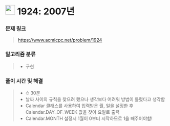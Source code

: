 # <img src="https://static.solved.ac/tier_small/5.svg" width=30> 1924: 2007년

### 문제 링크
> https://www.acmicpc.net/problem/1924

### 알고리즘 분류
>- 구현

### 풀이 시간 및 해결
>- ⏱ 30분
>- 날짜 사이의 규칙을 찾으려 했으나 생각보다 어려워 방법이 틀렸다고 생각함
>- Calendar 클래스를 사용하여 입력받은 월, 일을 설정한 후 Calendar.DAY_OF_WEEK 값을 찾아 요일로 출력
>- Calendar.MONTH 설정시 1월이 0부터 시작하므로 1을 빼주어야함!
